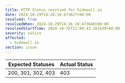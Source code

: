 ```yaml
---
title: HTTP Status resolved for hidewall.io
date: 2024-10-29T14:26:10.673627+00:00
resolved: True
resolvedWhen: 2024-10-29T14:26:10.673640+00:00
resolvedStartTime: 2024-10-25T21:09:43.161639+00:00
severity: notice
affected:
  - hidewall.io
section: issue
---
```


| Expected Statuses | Actual Status  |
|-------------------|----------------|
| 200, 301, 302, 403 | 403 |
